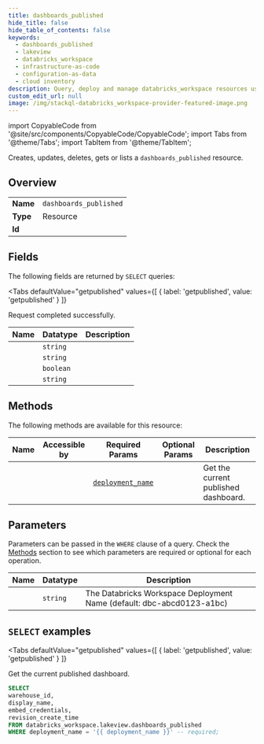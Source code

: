 ```yaml
--- 
title: dashboards_published
hide_title: false
hide_table_of_contents: false
keywords:
  - dashboards_published
  - lakeview
  - databricks_workspace
  - infrastructure-as-code
  - configuration-as-data
  - cloud inventory
description: Query, deploy and manage databricks_workspace resources using SQL
custom_edit_url: null
image: /img/stackql-databricks_workspace-provider-featured-image.png
---
```


import CopyableCode from '@site/src/components/CopyableCode/CopyableCode';
import Tabs from '@theme/Tabs';
import TabItem from '@theme/TabItem';

Creates, updates, deletes, gets or lists a <code>dashboards_published</code> resource.

## Overview
<table><tbody>
<tr><td><b>Name</b></td><td><code>dashboards_published</code></td></tr>
<tr><td><b>Type</b></td><td>Resource</td></tr>
<tr><td><b>Id</b></td><td><CopyableCode code="databricks_workspace.lakeview.dashboards_published" /></td></tr>
</tbody></table>

## Fields

The following fields are returned by `SELECT` queries:

<Tabs
    defaultValue="getpublished"
    values={[
        { label: 'getpublished', value: 'getpublished' }
    ]}
>
<TabItem value="getpublished">

Request completed successfully.

<table>
<thead>
    <tr>
    <th>Name</th>
    <th>Datatype</th>
    <th>Description</th>
    </tr>
</thead>
<tbody>
<tr>
    <td><CopyableCode code="warehouse_id" /></td>
    <td><code>string</code></td>
    <td></td>
</tr>
<tr>
    <td><CopyableCode code="display_name" /></td>
    <td><code>string</code></td>
    <td></td>
</tr>
<tr>
    <td><CopyableCode code="embed_credentials" /></td>
    <td><code>boolean</code></td>
    <td></td>
</tr>
<tr>
    <td><CopyableCode code="revision_create_time" /></td>
    <td><code>string</code></td>
    <td></td>
</tr>
</tbody>
</table>
</TabItem>
</Tabs>

## Methods

The following methods are available for this resource:

<table>
<thead>
    <tr>
    <th>Name</th>
    <th>Accessible by</th>
    <th>Required Params</th>
    <th>Optional Params</th>
    <th>Description</th>
    </tr>
</thead>
<tbody>
<tr>
    <td><a href="#getpublished"><CopyableCode code="getpublished" /></a></td>
    <td><CopyableCode code="select" /></td>
    <td><a href="#parameter-deployment_name"><code>deployment_name</code></a></td>
    <td></td>
    <td>Get the current published dashboard.</td>
</tr>
</tbody>
</table>

## Parameters

Parameters can be passed in the `WHERE` clause of a query. Check the [Methods](#methods) section to see which parameters are required or optional for each operation.

<table>
<thead>
    <tr>
    <th>Name</th>
    <th>Datatype</th>
    <th>Description</th>
    </tr>
</thead>
<tbody>
<tr id="parameter-deployment_name">
    <td><CopyableCode code="deployment_name" /></td>
    <td><code>string</code></td>
    <td>The Databricks Workspace Deployment Name (default: dbc-abcd0123-a1bc)</td>
</tr>
</tbody>
</table>

## `SELECT` examples

<Tabs
    defaultValue="getpublished"
    values={[
        { label: 'getpublished', value: 'getpublished' }
    ]}
>
<TabItem value="getpublished">

Get the current published dashboard.

```sql
SELECT
warehouse_id,
display_name,
embed_credentials,
revision_create_time
FROM databricks_workspace.lakeview.dashboards_published
WHERE deployment_name = '{{ deployment_name }}' -- required;
```
</TabItem>
</Tabs>
